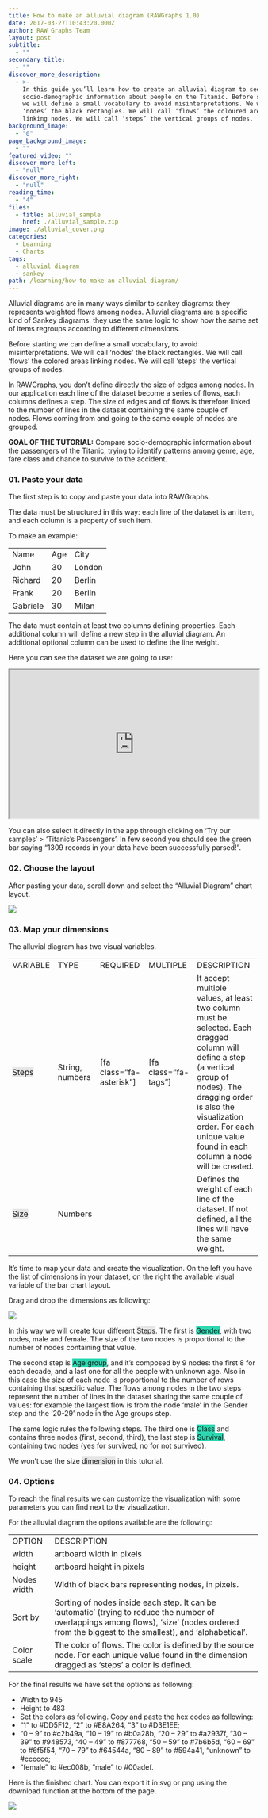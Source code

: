 ```yaml
---
title: How to make an alluvial diagram (RAWGraphs 1.0)
date: 2017-03-27T10:43:20.000Z
author: RAW Graphs Team
layout: post
subtitle:
  - ""
secondary_title:
  - ""
discover_more_description:
  - >-
    In this guide you’ll learn how to create an alluvial diagram to see
    socio-demographic information about people on the Titanic. Before starting
    we will define a small vocabulary to avoid misinterpretations. We will call
    ‘nodes’ the black rectangles. We will call ‘flows’ the coloured areas
    linking nodes. We will call ‘steps’ the vertical groups of nodes.
background_image:
  - "0"
page_background_image:
  - ""
featured_video: ""
discover_more_left:
  - "null"
discover_more_right:
  - "null"
reading_time:
  - "4"
files:
  - title: alluvial_sample
    href: ./alluvial_sample.zip
image: ./alluvial_cover.png
categories:
  - Learning
  - Charts
tags:
  - alluvial diagram
  - sankey
path: /learning/how-to-make-an-alluvial-diagram/
---
```


<span style="font-weight: 400;">Alluvial diagrams are in many ways similar to sankey diagrams: they represents weighted flows among nodes. Alluvial diagrams are a specific kind of Sankey diagrams: they use the same logic to show how the same set of items regroups according to different dimensions.</span>

<span style="font-weight: 400;">Before starting we can define a small vocabulary, to avoid misinterpretations. </span><span style="font-weight: 400;">We will call ‘nodes’ the black rectangles. We will call ‘flows’ the colored areas linking nodes. We will call ‘steps’ the vertical groups of nodes.</span>

<span style="font-weight: 400;">In RAWGraphs, you don’t define directly the size of edges among nodes. </span><span style="font-weight: 400;">In our application each line of the dataset become a series of flows, each columns defines a step. The size of edges and of flows is therefore linked to the number of lines in the dataset containing the same couple of nodes. </span><span style="font-weight: 400;">Flows coming from and going to the same couple of nodes are grouped.</span>

**GOAL OF THE TUTORIAL:** <span style="font-weight: 400;">Compare socio-demographic information about the passengers of the Titanic, trying to identify patterns among genre, age, fare class and chance to survive to the accident.</span>

### **01. Paste your data**

<span style="font-weight: 400;">The first step is to copy and paste your data into RAWGraphs.</span>

<span style="font-weight: 400;">The data must be structured in this way: each line of the dataset is an item, and each column is a property of such item.</span>

<span style="font-weight: 400;">To make an example:</span>

<table>
<tbody>
<tr>
<td><span style="font-weight: 400;">Name</span></td>
<td><span style="font-weight: 400;">Age</span></td>
<td><span style="font-weight: 400;">City</span></td>
</tr>
<tr>
<td><span style="font-weight: 400;">John</span></td>
<td><span style="font-weight: 400;">30</span></td>
<td><span style="font-weight: 400;">London</span></td>
</tr>
<tr>
<td><span style="font-weight: 400;">Richard</span></td>
<td><span style="font-weight: 400;">20</span></td>
<td><span style="font-weight: 400;">Berlin</span></td>
</tr>
<tr>
<td><span style="font-weight: 400;">Frank</span></td>
<td><span style="font-weight: 400;">20</span></td>
<td><span style="font-weight: 400;">Berlin</span></td>
</tr>
<tr>
<td><span style="font-weight: 400;">Gabriele</span></td>
<td><span style="font-weight: 400;">30</span></td>
<td><span style="font-weight: 400;">Milan</span></td>
</tr>
</tbody>
</table>

The data must contain at least two columns defining properties. <span style="font-weight: 400;">Each additional column will define a new step in the alluvial diagram. </span><span style="font-weight: 400;">An additional optional column can be used to define the line weight.</span>

<span style="font-weight: 400;">Here you can see the dataset we are going to use:</span>

<iframe src="https://docs.google.com/spreadsheets/d/13_73kT4Tgi_e2BrbbQTB5C90mgP8l16LFUpSefFAi_M/pubhtml?gid=0&amp;single=true&amp;widget=true&amp;headers=false" width="100%" height="300"></iframe>

<span style="font-weight: 400;">You can also select it directly in the app through clicking on ‘Try our samples’ > ‘Titanic’s Passengers’. </span><span style="font-weight: 400;">In few second you should see the green bar saying</span> <span style="font-weight: 400;">“1309 records in your data have been successfully parsed!”.</span>

### **02. Choose the layout**

<span style="font-weight: 400;">After pasting your data, scroll down and select the “Alluvial Diagram” chart layout.</span>

![](./Screen-Shot-2017-03-27-at-12.27.10.png)

### **03. Map your dimensions**

<span style="font-weight: 400;">The alluvial diagram has two visual variables.</span>

<table>
<tbody>
<tr>
<td><span style="font-weight: 400;">VARIABLE</span></td>
<td><span style="font-weight: 400;">TYPE</span></td>
<td><span style="font-weight: 400;">REQUIRED</span></td>
<td><span style="font-weight: 400;">MULTIPLE</span></td>
<td><span style="font-weight: 400;">DESCRIPTION</span></td>
</tr>
<tr>
<td><span class="layout-dimension" style="font-weight: 400; background-color: #e6e6e6;">Steps</span></td>
<td><span style="font-weight: 400;">String, numbers</span></td>
<td>[fa class=”fa-asterisk”]</td>
<td>[fa class=”fa-tags”]</td>
<td><span style="font-weight: 400;">It accept multiple values, at least two column must be selected. Each dragged column will define a step (a vertical group of nodes). The dragging order is also the visualization order. For each unique value found in each column a node will be created.</span></td>
</tr>
<tr>
<td><span class="layout-dimension" style="font-weight: 400; background-color: #e6e6e6;">Size</span></td>
<td><span style="font-weight: 400;">Numbers</span></td>
<td></td>
<td></td>
<td><span style="font-weight: 400;">Defines the weight of each line of the dataset. If not defined, all the lines will have the same weight.</span></td>
</tr>
</tbody>
</table>

<span style="font-weight: 400;">It’s time to map your data and create the visualization. On the left you have the list of dimensions in your dataset, on the right the available visual variable of the bar chart layout. </span>

<span style="font-weight: 400;">Drag and drop the dimensions as following:</span>

![](./alluvial-mapping.png)

<span style="font-weight: 400;">In this way we will create four different <span class="layout-dimension" style="background-color: #e6e6e6;">Steps</span>. The first is <span class="data-dimension" style="background-color: #2dd8b1;">Gender</span>, with two nodes, male and female. The size of the two nodes is proportional to the number of nodes containing that value.</span>

<span style="font-weight: 400;">The second step is <span class="data-dimension" style="background-color: #2dd8b1;">Age group</span>, and it’s composed by 9 nodes: the first 8 for each decade, and a last one for all the people with unknown age. Also in this case the size of each node is proportional to the number of rows containing that specific value. The flows among nodes in the two steps represent the number of lines in the dataset sharing the same couple of values: for example the largest flow is from the node ‘male’ in the Gender step and the ‘20-29’ node in the Age groups step.</span>

<span style="font-weight: 400;">The same logic rules the following steps. The third one is <span class="data-dimension" style="background-color: #2dd8b1;">Class</span> and contains three nodes (first, second, third), the last step is <span class="data-dimension" style="background-color: #2dd8b1;">Survival</span>, containing two nodes (yes for survived, no for not survived).</span>

<span style="font-weight: 400;">We won’t use the size <span class="layout-dimension" style="background-color: #e6e6e6;">dimension</span> in this tutorial.</span>

### **04. Options**

<span style="font-weight: 400;">To reach the final results we can customize the visualization with some parameters you can find next to the visualization. </span>

<span style="font-weight: 400;">For the alluvial diagram the options available are the following:</span>

<table>
<tbody>
<tr>
<td><span style="font-weight: 400;">OPTION</span></td>
<td><span style="font-weight: 400;">DESCRIPTION</span></td>
</tr>
<tr>
<td><span style="font-weight: 400;">width</span></td>
<td><span style="font-weight: 400;">artboard width in pixels</span></td>
</tr>
<tr>
<td><span style="font-weight: 400;">height</span></td>
<td><span style="font-weight: 400;">artboard height in pixels</span></td>
</tr>
<tr>
<td><span style="font-weight: 400;">Nodes width</span></td>
<td><span style="font-weight: 400;">Width of black bars representing nodes, in pixels.</span></td>
</tr>
<tr>
<td><span style="font-weight: 400;">Sort by</span></td>
<td><span style="font-weight: 400;">Sorting of nodes inside each step. It can be ‘automatic’ (trying to reduce the number of overlappings among flows), ‘size’ (nodes ordered from the biggest to the smallest), and ‘alphabetical’.</span></td>
</tr>
<tr>
<td><span style="font-weight: 400;">Color scale</span></td>
<td><span style="font-weight: 400;">The color of flows. The color is defined by the source node. For each unique value found in the dimension dragged as ‘steps’ a color is defined.</span></td>
</tr>
</tbody>
</table>

For the final results we have set the options as following:

- Width to 945
- Height to 483
- Set the colors as following. Copy and paste the hex codes as following:
- &#8220;1&#8221; to #DD5F12, &#8220;2&#8221; to #E8A264, &#8220;3&#8221; to #D3E1EE;
- &#8220;0 &#8211; 9&#8221; to #c2b49a, &#8220;10 &#8211; 19&#8221; to #b0a28b, &#8220;20 &#8211; 29&#8221; to #a2937f, &#8220;30 &#8211; 39&#8221; to #948573, &#8220;40 &#8211; 49&#8221; to #877768, &#8220;50 &#8211; 59&#8221; to #7b6b5d, &#8220;60 &#8211; 69&#8221; to #6f5f54, &#8220;70 &#8211; 79&#8221; to #64544a, &#8220;80 &#8211; 89&#8221; to #594a41, &#8220;unknown&#8221; to #cccccc;
- &#8220;female&#8221; to #ec008b, &#8220;male&#8221; to #00adef.

Here is the finished chart. You can export it in svg or png using the download function at the bottom of the page.

![](./alluvial-options.png)
